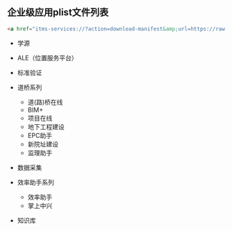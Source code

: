 ## 企业级应用plist文件列表

```html
<a href="itms-services://?action=download-manifest&amp;url=https://raw.githubusercontent.com/l900416/plistForiOS/master/xxx.plist" > </a>

```
>
>

* 学源

* ALE（位置服务平台）

* 标准验证

* 道桥系列
	* 道(路)桥在线
	* BIM+
	* 项目在线
	* 地下工程建设
	* EPC助手
	* 新院址建设
	* 监理助手

* 数据采集

* 效率助手系列
	* 效率助手
	* 掌上中兴

* 知识库
